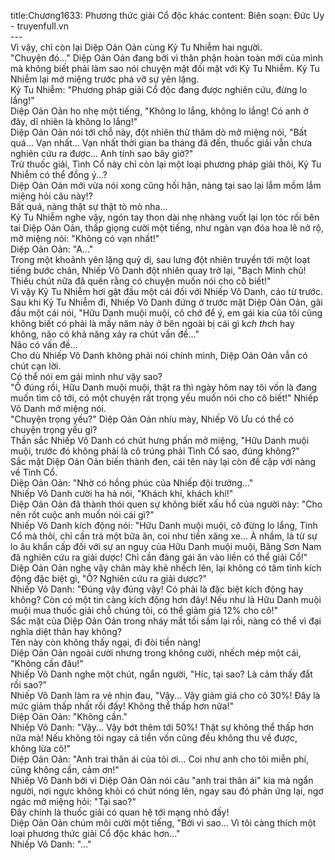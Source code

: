 title:Chương1633: Phương thức giải Cổ độc khác
content:
Biên soạn: Đức Uy - truyenfull.vn<br>---<br>Vì vậy, chỉ còn lại Diệp Oản Oản cùng Kỷ Tu Nhiễm hai người.<br>"Chuyện đó..." Diệp Oản Oản đang bởi vì thân phận hoàn toàn mới của mình mà không biết phải làm sao nói chuyện mặt đối mặt với Kỷ Tu Nhiễm. Kỷ Tu Nhiễm lại mở miệng trước phá vỡ sự yên lặng.<br>Kỷ Tu Nhiễm: "Phương pháp giải Cổ độc đang được nghiên cứu, đừng lo lắng!"<br>Diệp Oản Oản ho nhẹ một tiếng, "Không lo lắng, không lo lắng! Có anh ở đây, dĩ nhiên là không lo lắng!"<br>Diệp Oản Oản nói tới chỗ này, đột nhiên thử thăm dò mở miệng nói, "Bất quá... Vạn nhất... Vạn nhất thời gian ba tháng đã đến, thuốc giải vẫn chưa nghiên cứu ra được... Anh tính sao bây giờ?"<br>Trừ thuốc giải, Tình Cổ này chỉ còn lại một loại phương pháp giải thôi, Kỷ Tu Nhiễm có thể đồng ý...?<br>Diệp Oản Oản mới vừa nói xong cũng hối hận, nàng tại sao lại lắm mồm lắm miệng hỏi câu này!?<br>Bất quá, nàng thật sự thật tò mò nha...<br>Kỷ Tu Nhiễm nghe vậy, ngón tay thon dài nhẹ nhàng vuốt lại lọn tóc rối bên tai Diệp Oản Oản, thấp giọng cười một tiếng, như ngàn vạn đóa hoa lê nở rộ, mở miệng nói: "Không có vạn nhất!"<br>Diệp Oản Oản: "A..."<br>Trong một khoảnh yên lặng quỷ dị, sau lưng đột nhiên truyền tới một loạt tiếng bước chân, Nhiếp Vô Danh đột nhiên quay trở lại, "Bạch Minh chủ! Thiếu chút nữa đã quên rằng có chuyện muốn nói cho cô biết!"<br>Vì vậy Kỷ Tu Nhiễm hơi gật đầu một cái đối với Nhiếp Vô Danh, cáo từ trước.<br>Sau khi Kỷ Tu Nhiễm đi, Nhiếp Vô Danh đứng ở trước mặt Diệp Oản Oản, gãi đầu một cái nói, "Hữu Danh muội muội, cô chớ để ý, em gái kia của tôi cũng không biết có phải là mấy năm này ở bên ngoài bị cái gì k*ch th*ch hay không, não có khả năng xảy ra chút vấn đề..."<br>Não có vấn đề...<br>Cho dù Nhiếp Vô Danh không phải nói chính mình, Diệp Oản Oản vẫn có chút cạn lời.<br>Có thể nói em gái mình như vậy sao?<br>"Ồ đúng rồi, Hữu Danh muội muội, thật ra thì ngày hôm nay tôi vốn là đang muốn tìm cô tới, có một chuyện rất trọng yếu muốn nói cho cô biết!" Nhiếp Vô Danh mở miệng nói.<br>"Chuyện trọng yếu?" Diệp Oản Oản nhíu mày, Nhiếp Vô Ưu có thể có chuyện trọng yếu gì?<br>Thần sắc Nhiếp Vô Danh có chút hưng phấn mở miệng, "Hữu Danh muội muội, trước đó không phải là cô trúng phải Tình Cổ sao, đúng không?"<br>Sắc mặt Diệp Oản Oản biến thành đen, cái tên này lại còn đề cập với nàng về Tình Cổ.<br>Diệp Oản Oản: "Nhờ có hồng phúc của Nhiếp đội trưởng..."<br>Nhiếp Vô Danh cười ha hả nói, "Khách khí, khách khí!"<br>Diệp Oản Oản đã thành thói quen sự không biết xấu hổ của người này: "Cho nên rốt cuộc anh muốn nói cái gì?"<br>Nhiếp Vô Danh kích động nói: "Hữu Danh muội muội, cô đừng lo lắng, Tình Cổ mà thôi, chỉ cần trả một bữa ăn, coi như tiền xăng xe... À nhầm, là từ sự lo âu khẩn cấp đối với sự an nguy của Hữu Danh muội muội, Băng Sơn Nam đã nghiên cứu ra giải dược! Chỉ cần đàng gái ăn vào liền có thể giải Cổ!"<br>Diệp Oản Oản nghe vậy chân mày khẽ nhếch lên, lại không có tâm tình kích động đặc biệt gì, "Ồ? Nghiên cứu ra giải dược?"<br>Nhiếp Vô Danh: "Đúng vậy đúng vậy! Có phải là đặc biệt kích động hay không? Còn có một tin càng kích động hơn đây! Nếu như là Hữu Danh muội muội mua thuốc giải chỗ chúng tôi, có thể giảm giá 12% cho cô!"<br>Sắc mặt của Diệp Oản Oản trong nháy mắt tối sầm lại rồi, nàng có thể vì đại nghĩa diệt thân hay không?<br>Tên này còn không thấy ngại, đi đòi tiền nàng!<br>Diệp Oản Oản ngoài cười nhưng trong không cười, nhếch mép một cái, "Không cần đâu!"<br>Nhiếp Vô Danh nghe một chút, ngẩn người, "Híc, tại sao? Là cảm thấy đắt rồi sao?"<br>Nhiếp Vô Danh làm ra vẻ nhịn đau, "Vậy... Vậy giảm giá cho cô 30%! Đây là mức giảm thấp nhất rồi đấy! Không thể thấp hơn nữa!"<br>Diệp Oản Oản: "Không cần."<br>Nhiếp Vô Danh: "Vậy... Vậy bớt thêm tới 50%! Thật sự không thể thấp hơn nữa mà! Nếu không tôi ngay cả tiền vốn cũng đều không thu về được, không lừa cô!"<br>Diệp Oản Oản: "Anh trai thân ái của tôi ơi... Coi như anh cho tôi miễn phí, cũng không cần, cảm ơn!"<br>Nhiếp Vô Danh bởi vì Diệp Oản Oản nói câu "anh trai thân ái" kia mà ngẩn người, nơi ngực không khỏi có chút nóng lên, ngay sau đó phản ứng lại, ngơ ngác mở miệng hỏi: "Tại sao?"<br>Đây chính là thuốc giải có quan hệ tới mạng nhỏ đấy!<br>Diệp Oản Oản chúm môi cười một tiếng, "Bởi vì sao... Vì tôi càng thích một loại phương thức giải Cổ độc khác hơn..."<br>Nhiếp Vô Danh: "..."